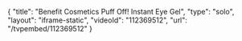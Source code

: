 {
    "title": "Benefit Cosmetics Puff Off! Instant Eye Gel",
    "type": "solo",
    "layout": "iframe-static",
    "videoId": "112369512",
    "url": "\/tvpembed\/112369512"
}
